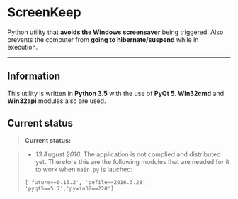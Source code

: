 ScreenKeep
===========


Python utility that **avoids the Windows screensaver** being triggered. Also prevents the computer from **going to hibernate/suspend** while in execution.

----------

Information
-------------

This utility is written in **Python 3.5** with the use of **PyQt 5**. **Win32cmd** and **Win32api** modules also are used.

Current status
--------------

> **Current status:**

> - *13 August 2016.* The application is not complied and distributed yet. Therefore this are the following modules that are needed for it to work when `main.py` is lauched:
> 
> `['future==0.15.2', 'pefile==2016.3.28', 'pyqt5==5.7','pywin32==220']`
